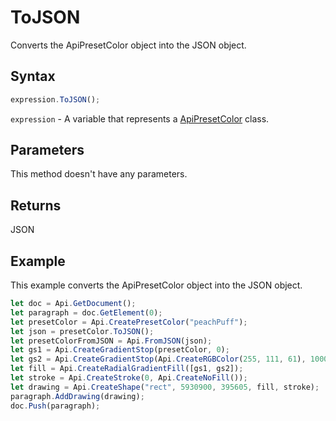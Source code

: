 # ToJSON

Converts the ApiPresetColor object into the JSON object.

## Syntax

```javascript
expression.ToJSON();
```

`expression` - A variable that represents a [ApiPresetColor](../ApiPresetColor.md) class.

## Parameters

This method doesn't have any parameters.

## Returns

JSON

## Example

This example converts the ApiPresetColor object into the JSON object.

```javascript editor-
let doc = Api.GetDocument();
let paragraph = doc.GetElement(0);
let presetColor = Api.CreatePresetColor("peachPuff");
let json = presetColor.ToJSON();
let presetColorFromJSON = Api.FromJSON(json);
let gs1 = Api.CreateGradientStop(presetColor, 0);
let gs2 = Api.CreateGradientStop(Api.CreateRGBColor(255, 111, 61), 100000);
let fill = Api.CreateRadialGradientFill([gs1, gs2]);
let stroke = Api.CreateStroke(0, Api.CreateNoFill());
let drawing = Api.CreateShape("rect", 5930900, 395605, fill, stroke);
paragraph.AddDrawing(drawing);
doc.Push(paragraph);
```
